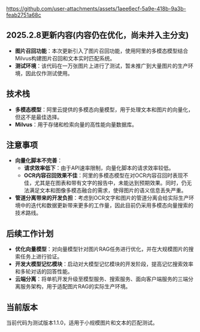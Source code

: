 
https://github.com/user-attachments/assets/1aee6ecf-5a9e-418b-9a3b-feab2751a68c


## 2025.2.8更新内容(内容仍在优化，尚未并入主分支)
- **图片召回功能**：本次更新引入了图片召回功能，使用阿里的多模态模型结合Milvus构建图片召回和文本实时匹配系统。
- **测试环境**：该代码在一万张图片上进行了测试，暂未推广到大量图片的生产环境，因此仅作测试使用。

## 技术栈
- **多模态模型**：阿里云提供的多模态向量模型，用于处理文本和图片的向量化，但这不是最佳选择。
- **Milvus**：用于存储和检索向量的高性能向量数据库。
## 注意事项
- **向量化脚本不完善**：
  - **请求效率低下**：由于API速率限制，向量化脚本的请求效率较低。
  - **OCR内容召回效果不佳**：阿里的多模态模型在对OCR内容召回时表现不佳，尤其是在图表和带有文字的报告中，未能达到预期效果。同时，仍无法满足文本和图像多模态融合的需求，使得图片的语义信息丢失严重。
- **管道分离带来的开发负担**：考虑到OCR文字和图片的管道分离会给实际生产环境中的迭代和数据更新带来更多的工作量，因此目前仍采用多模态向量搜索的技术路线。

## 后续工作计划
- **优化向量模型**：对向量模型针对图片RAG任务进行优化，并在大规模图片的搜索任务上进行验证。
- **开发大模型记忆模块**：启动对大模型记忆模块的开发阶段，提高记忆搜索效率和多轮对话的回答性能。
- **云端分离**：将单机开发升级至模型服务、搜索服务、面向客户端服务的三端分离服务架构，用于适配图片RAG的实际生产环境。

## 当前版本
当前代码为测试版本1.1.0，适用于小规模图片和文本的匹配测试。
